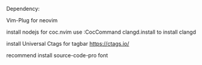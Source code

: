 Dependency:

Vim-Plug for neovim


install nodejs for coc.nvim
use :CocCommand clangd.install to install clangd

install Universal Ctags for tagbar
https://ctags.io/

recommend install source-code-pro font
